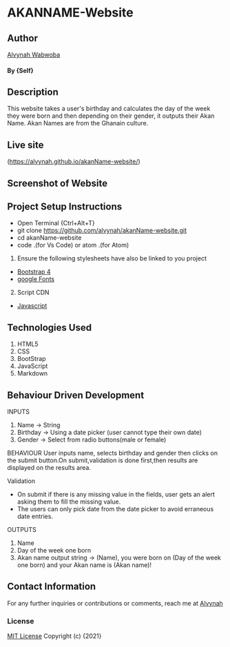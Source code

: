 # AKANNAME-Website
## Author
[Alvynah Wabwoba](https://github.com/alvynah)
#### By **{Self}**
## Description
This website takes a user's birthday and calculates the day of the week they were born and then depending on their gender, it outputs their Akan Name. Akan Names are from the Ghanain culture.
## Live site 
 (https://alvynah.github.io/akanName-website/)
 ## Screenshot of Website

## Project Setup Instructions
* Open Terminal {Ctrl+Alt+T}
* git clone https://github.com/alvynah/akanName-website.git
* cd akanName-website
* code .(for Vs Code) or atom .(for Atom)

1. Ensure the following stylesheets have also be linked to you project
* [Bootstrap 4](https://maxcdn.bootstrapcdn.com/bootstrap/4.0.0/css/bootstrap.min.css)
* [google Fonts](https://use.fontawesome.com/releases/v5.5.0/css/all.css)

2. Script CDN
* [Javascript](https://ajax.googleapis.com/ajax/libs/jquery/3.5.1/jquery.min.js)
## Technologies Used
1. HTML5
2. CSS
3. BootStrap
4. JavaScript
5. Markdown
## Behaviour Driven Development
INPUTS
1. Name -> String
2. Birthday -> Using a date picker (user cannot type their own date)
3. Gender -> Select from radio buttons(male or female)

BEHAVIOUR
User inputs name, selects birthday and gender then clicks on the submit button.On submit,validation is done first,then results are displayed on the results area.

Validation
* On submit if there is any missing value in the fields, user gets an alert asking them to fill the missing value.
* The users can only pick date from the date picker to avoid erraneous date entries.

OUTPUTS
1. Name
2. Day of the week one born
3. Akan name
output string -> (Name), you were born on (Day of the week one born) and your Akan name is (Akan name)!

## Contact Information
For any further inquiries or contributions or comments, reach me at [Alvynah](juvatalvynah@gmail.com)
### License
 [MIT License](https://github.com/alvynah/akanName-website/blob/master/License) Copyright (c) {2021} 